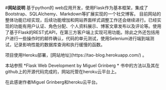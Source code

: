 #**网站说明**
基于python的 web应用开发，使用Flask作为基本框架，集成了Bootstrap、SQLAlchemy、Markdown等扩展实现的一个社交博客。
目前网站的整体功能已经实现，后续功能增加和网站界面样式调整工作还会继续进行。已经实现的功能有用户认证、角色分配、个人资料展示、博客文章发布以及评论等。使用了基于Flask的REST式API，在第三方客户端上实现可用功能。除此之外还包括用户进行一些操作时的邮件确认，代码的单元测试，使用Selenium进行端到端测试，记录影响性能的数据库查询和执行缓慢的函数。
<p>项目使用Heroku部署，[网站地址](https://tao-blog.herokuapp.com/) 。
<p>本站参照 *Flask Web Development by Miguel Grinberg * 书中的方法以及其在github上的开源代码完成的，网站托管在heroku云平台上。
<p>在此感谢作者Miguel Grinberg和heroku云平台。
